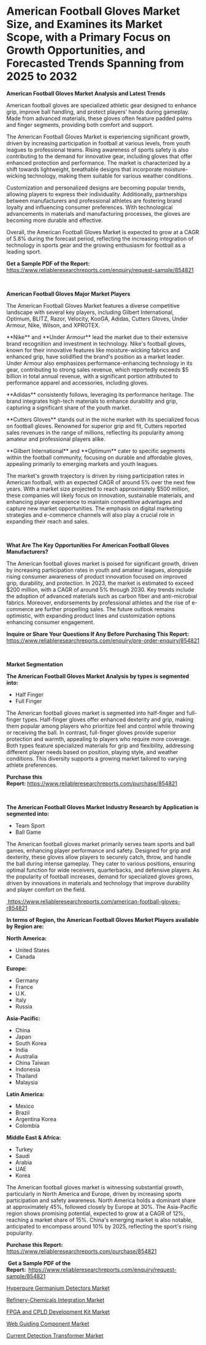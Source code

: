 <p><h1>American Football Gloves Market Size, and Examines its Market Scope, with a Primary Focus on Growth Opportunities, and Forecasted Trends Spanning from 2025 to 2032</h1></p><p><strong>American Football Gloves Market Analysis and Latest Trends</strong></p>
<p><p>American football gloves are specialized athletic gear designed to enhance grip, improve ball handling, and protect players' hands during gameplay. Made from advanced materials, these gloves often feature padded palms and finger segments, providing both comfort and support. </p><p>The American Football Gloves Market is experiencing significant growth, driven by increasing participation in football at various levels, from youth leagues to professional teams. Rising awareness of sports safety is also contributing to the demand for innovative gear, including gloves that offer enhanced protection and performance. The market is characterized by a shift towards lightweight, breathable designs that incorporate moisture-wicking technology, making them suitable for various weather conditions.</p><p>Customization and personalized designs are becoming popular trends, allowing players to express their individuality. Additionally, partnerships between manufacturers and professional athletes are fostering brand loyalty and influencing consumer preferences. With technological advancements in materials and manufacturing processes, the gloves are becoming more durable and effective.</p><p>Overall, the American Football Gloves Market is expected to grow at a CAGR of 5.8% during the forecast period, reflecting the increasing integration of technology in sports gear and the growing enthusiasm for football as a leading sport.</p></p>
<p><strong>Get a Sample PDF of the Report:&nbsp;</strong> <a href="https://www.reliableresearchreports.com/enquiry/request-sample/854821?utm_campaign=2197&utm_medium=2&utm_source=Github&utm_content=ia&utm_term=06022025&utm_id=american-football-gloves">https://www.reliableresearchreports.com/enquiry/request-sample/854821</a></p>
<p>&nbsp;</p>
<p><strong>American Football Gloves Major Market Players</strong></p>
<p><p>The American Football Gloves Market features a diverse competitive landscape with several key players, including Gilbert International, Optimum, BLITZ, Razor, Velocity, KooGA, Adidas, Cutters Gloves, Under Armour, Nike, Wilson, and XPROTEX. </p><p>**Nike** and **Under Armour** lead the market due to their extensive brand recognition and investment in technology. Nike's football gloves, known for their innovative features like moisture-wicking fabrics and enhanced grip, have solidified the brand's position as a market leader. Under Armour also emphasizes performance-enhancing technology in its gear, contributing to strong sales revenue, which reportedly exceeds $5 billion in total annual revenue, with a significant portion attributed to performance apparel and accessories, including gloves.</p><p>**Adidas** consistently follows, leveraging its performance heritage. The brand integrates high-tech materials to enhance durability and grip, capturing a significant share of the youth market.</p><p>**Cutters Gloves** stands out in the niche market with its specialized focus on football gloves. Renowned for superior grip and fit, Cutters reported sales revenues in the range of millions, reflecting its popularity among amateur and professional players alike.</p><p>**Gilbert International** and **Optimum** cater to specific segments within the football community, focusing on durable and affordable gloves, appealing primarily to emerging markets and youth leagues. </p><p>The market's growth trajectory is driven by rising participation rates in American football, with an expected CAGR of around 5% over the next few years. With a market size projected to reach approximately $500 million, these companies will likely focus on innovation, sustainable materials, and enhancing player experience to maintain competitive advantages and capture new market opportunities. The emphasis on digital marketing strategies and e-commerce channels will also play a crucial role in expanding their reach and sales.</p></p>
<p>&nbsp;</p>
<p><strong>What Are The Key Opportunities For American Football Gloves Manufacturers?</strong></p>
<p><p>The American football gloves market is poised for significant growth, driven by increasing participation rates in youth and amateur leagues, alongside rising consumer awareness of product innovation focused on improved grip, durability, and protection. In 2023, the market is estimated to exceed $200 million, with a CAGR of around 5% through 2030. Key trends include the adoption of advanced materials such as carbon fiber and anti-microbial fabrics. Moreover, endorsements by professional athletes and the rise of e-commerce are further propelling sales. The future outlook remains optimistic, with expanding product lines and customization options enhancing consumer engagement.</p></p>
<p><strong>Inquire or Share Your Questions If Any Before Purchasing This Report:</strong> <a href="https://www.reliableresearchreports.com/enquiry/pre-order-enquiry/854821?utm_campaign=2197&utm_medium=2&utm_source=Github&utm_content=ia&utm_term=06022025&utm_id=american-football-gloves">https://www.reliableresearchreports.com/enquiry/pre-order-enquiry/854821</a></p>
<p>&nbsp;</p>
<p><strong>Market Segmentation</strong></p>
<p><strong>The American Football Gloves Market Analysis by types is segmented into:</strong></p>
<p><ul><li>Half Finger</li><li>Full Finger</li></ul></p>
<p><p>The American football gloves market is segmented into half-finger and full-finger types. Half-finger gloves offer enhanced dexterity and grip, making them popular among players who prioritize feel and control while throwing or receiving the ball. In contrast, full-finger gloves provide superior protection and warmth, appealing to players who require more coverage. Both types feature specialized materials for grip and flexibility, addressing different player needs based on position, playing style, and weather conditions. This diversity supports a growing market tailored to varying athlete preferences.</p></p>
<p><strong>Purchase this Report:&nbsp;</strong><a href="https://www.reliableresearchreports.com/purchase/854821?utm_campaign=2197&utm_medium=2&utm_source=Github&utm_content=ia&utm_term=06022025&utm_id=american-football-gloves">https://www.reliableresearchreports.com/purchase/854821</a></p>
<p>&nbsp;</p>
<p><strong>The American Football Gloves Market Industry Research by Application is segmented into:</strong></p>
<p><ul><li>Team Sport</li><li>Ball Game</li></ul></p>
<p><p>The American football gloves market primarily serves team sports and ball games, enhancing player performance and safety. Designed for grip and dexterity, these gloves allow players to securely catch, throw, and handle the ball during intense gameplay. They cater to various positions, ensuring optimal function for wide receivers, quarterbacks, and defensive players. As the popularity of football increases, demand for specialized gloves grows, driven by innovations in materials and technology that improve durability and player comfort on the field.</p></p>
<p><a href="https://www.reliableresearchreports.com/american-football-gloves-r854821?utm_campaign=2197&utm_medium=2&utm_source=Github&utm_content=ia&utm_term=06022025&utm_id=american-football-gloves">&nbsp;https://www.reliableresearchreports.com/american-football-gloves-r854821</a></p>
<p><strong>In terms of Region, the American Football Gloves Market Players available by Region are:</strong></p>
<p>
    <p> <strong> North America: </strong>
        <ul>
            <li>United States</li>
            <li>Canada</li>
        </ul>
        </p> 
    <p> <strong> Europe: </strong>
        <ul>
            <li>Germany</li>
            <li>France</li>
            <li>U.K.</li>
            <li>Italy</li>
            <li>Russia</li>
        </ul>
        </p> 
    <p> <strong> Asia-Pacific: </strong>
        <ul>
            <li>China</li>
            <li>Japan</li>
            <li>South Korea</li>
            <li>India</li>
            <li>Australia</li>
            <li>China Taiwan</li>
            <li>Indonesia</li>
            <li>Thailand</li>
            <li>Malaysia</li>
        </ul>
        </p> 
    <p> <strong> Latin America: </strong>
        <ul>
            <li>Mexico</li>
            <li>Brazil</li>
            <li>Argentina Korea</li>
            <li>Colombia</li>
        </ul>
        </p> 
    <p> <strong> Middle East & Africa: </strong>
        <ul>
            <li>Turkey</li>
            <li>Saudi</li>
            <li>Arabia</li>
            <li>UAE</li>
            <li>Korea</li>
        </ul>
    </p>
    </p>
<p><p>The American football gloves market is witnessing substantial growth, particularly in North America and Europe, driven by increasing sports participation and safety awareness. North America holds a dominant share at approximately 45%, followed closely by Europe at 30%. The Asia-Pacific region shows promising potential, expected to grow at a CAGR of 12%, reaching a market share of 15%. China's emerging market is also notable, anticipated to encompass around 10% by 2025, reflecting the sport's rising popularity.</p></p>
<p><strong>Purchase this Report: </strong><a href="https://www.reliableresearchreports.com/purchase/854821?utm_campaign=2197&utm_medium=2&utm_source=Github&utm_content=ia&utm_term=06022025&utm_id=american-football-gloves">https://www.reliableresearchreports.com/purchase/854821</a></p>
<p>&nbsp;<strong>Get a Sample PDF of the Report:&nbsp;&nbsp;</strong><a href="https://www.reliableresearchreports.com/enquiry/request-sample/854821?utm_campaign=2197&utm_medium=2&utm_source=Github&utm_content=ia&utm_term=06022025&utm_id=american-football-gloves">https://www.reliableresearchreports.com/enquiry/request-sample/854821</a></p>
<p><strong></strong></p>
<p><p><a href="https://www.linkedin.com/pulse/forecast-of66-cagr-study-hyperpure-germanium-detectors-market-si2ie?utm_campaign=2197&utm_medium=2&utm_source=Github&utm_content=ia&utm_term=06022025&utm_id=american-football-gloves">Hyperpure Germanium Detectors Market</a></p><p><a href="https://www.linkedin.com/pulse/latest-market-analysis-shows-refinery-chemicals-integration-txhec?utm_campaign=2197&utm_medium=2&utm_source=Github&utm_content=ia&utm_term=06022025&utm_id=american-football-gloves">Refinery-Chemicals Integration Market</a></p><p><a href="https://www.linkedin.com/pulse/digital-transformation-fpga-cpld-development-kit-industry-7jmmc?utm_campaign=2197&utm_medium=2&utm_source=Github&utm_content=ia&utm_term=06022025&utm_id=american-football-gloves">FPGA and CPLD Development Kit Market</a></p><p><a href="https://www.linkedin.com/pulse/sustaining-industry-growth-study-web-guiding-component-market-61lue?utm_campaign=2197&utm_medium=2&utm_source=Github&utm_content=ia&utm_term=06022025&utm_id=american-football-gloves">Web Guiding Component Market</a></p><p><a href="https://www.linkedin.com/pulse/in-depth-current-detection-transformer-market-analysis-ib27c?utm_campaign=2197&utm_medium=2&utm_source=Github&utm_content=ia&utm_term=06022025&utm_id=american-football-gloves">Current Detection Transformer Market</a></p></p>